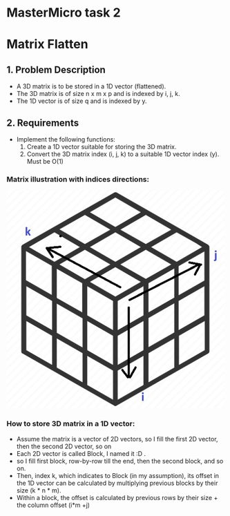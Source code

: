 # MasterMicro task 2
# Matrix Flatten

## 1. Problem Description
- A 3D matrix is to be stored in a 1D vector (flattened).
- The 3D matrix is of size n x m x p and is indexed by i, j, k.
- The 1D vector is of size q and is indexed by y.

## 2. Requirements
- Implement the following functions:
  1. Create a 1D vector suitable for storing the 3D matrix.
  2. Convert the 3D matrix index (i, j, k) to a suitable 1D vector index (y). Must be O(1)

### Matrix illustration with indices directions:
![Image](https://github.com/osamamuhammad3623/MasterMicro_tasks/blob/main/task2/matrix_illustration.jpg)

### How to store 3D matrix in a 1D vector:
- Assume the matrix is a vector of 2D vectors, so I fill the first 2D vector, then the second 2D vector, so on
- Each 2D vector is called Block, I named it :D .
- so I fill first block, row-by-row till the end, then the second block, and so on.
- Then, index k, which indicates to Block (in my assumption), its offset in the 1D vector can be calculated by multiplying previous blocks by their size (k * n * m).
- Within a block, the offset is calculated by previous rows by their size + the column offset (i*m +j)
